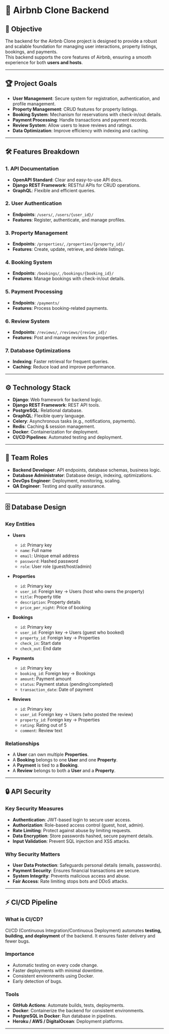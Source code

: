 # 🏡 Airbnb Clone Backend

## 🎯 Objective
The backend for the Airbnb Clone project is designed to provide a robust and scalable foundation for managing user interactions, property listings, bookings, and payments.  
This backend supports the core features of Airbnb, ensuring a smooth experience for both **users and hosts**.

---

## 🏆 Project Goals
- **User Management**: Secure system for registration, authentication, and profile management.  
- **Property Management**: CRUD features for property listings.  
- **Booking System**: Mechanism for reservations with check-in/out details.  
- **Payment Processing**: Handle transactions and payment records.  
- **Review System**: Allow users to leave reviews and ratings.  
- **Data Optimization**: Improve efficiency with indexing and caching.  

---

## 🛠️ Features Breakdown

### 1. API Documentation
- **OpenAPI Standard**: Clear and easy-to-use API docs.  
- **Django REST Framework**: RESTful APIs for CRUD operations.  
- **GraphQL**: Flexible and efficient queries.

### 2. User Authentication
- **Endpoints**: `/users/`, `/users/{user_id}/`  
- **Features**: Register, authenticate, and manage profiles.  

### 3. Property Management
- **Endpoints**: `/properties/`, `/properties/{property_id}/`  
- **Features**: Create, update, retrieve, and delete listings.  

### 4. Booking System
- **Endpoints**: `/bookings/`, `/bookings/{booking_id}/`  
- **Features**: Manage bookings with check-in/out details.  

### 5. Payment Processing
- **Endpoints**: `/payments/`  
- **Features**: Process booking-related payments.  

### 6. Review System
- **Endpoints**: `/reviews/`, `/reviews/{review_id}/`  
- **Features**: Post and manage reviews for properties.  

### 7. Database Optimizations
- **Indexing**: Faster retrieval for frequent queries.  
- **Caching**: Reduce load and improve performance.  

---

## ⚙️ Technology Stack
- **Django**: Web framework for backend logic.  
- **Django REST Framework**: REST API tools.  
- **PostgreSQL**: Relational database.  
- **GraphQL**: Flexible query language.  
- **Celery**: Asynchronous tasks (e.g., notifications, payments).  
- **Redis**: Caching & session management.  
- **Docker**: Containerization for deployment.  
- **CI/CD Pipelines**: Automated testing and deployment.  

---

## 👥 Team Roles
- **Backend Developer**: API endpoints, database schemas, business logic.  
- **Database Administrator**: Database design, indexing, optimizations.  
- **DevOps Engineer**: Deployment, monitoring, scaling.  
- **QA Engineer**: Testing and quality assurance.  

---

## 🗄️ Database Design

### Key Entities

- **Users**
  - `id`: Primary key  
  - `name`: Full name  
  - `email`: Unique email address  
  - `password`: Hashed password  
  - `role`: User role (guest/host/admin)  

- **Properties**
  - `id`: Primary key  
  - `user_id`: Foreign key → Users (host who owns the property)  
  - `title`: Property title  
  - `description`: Property details  
  - `price_per_night`: Price of booking  

- **Bookings**
  - `id`: Primary key  
  - `user_id`: Foreign key → Users (guest who booked)  
  - `property_id`: Foreign key → Properties  
  - `check_in`: Start date  
  - `check_out`: End date  

- **Payments**
  - `id`: Primary key  
  - `booking_id`: Foreign key → Bookings  
  - `amount`: Payment amount  
  - `status`: Payment status (pending/completed)  
  - `transaction_date`: Date of payment  

- **Reviews**
  - `id`: Primary key  
  - `user_id`: Foreign key → Users (who posted the review)  
  - `property_id`: Foreign key → Properties  
  - `rating`: Rating out of 5  
  - `comment`: Review text  

### Relationships
- A **User** can own multiple **Properties**.  
- A **Booking** belongs to one **User** and one **Property**.  
- A **Payment** is tied to a **Booking**.  
- A **Review** belongs to both a **User** and a **Property**.  

---

## 🔒 API Security

### Key Security Measures
- **Authentication**: JWT-based login to secure user access.  
- **Authorization**: Role-based access control (guest, host, admin).  
- **Rate Limiting**: Protect against abuse by limiting requests.  
- **Data Encryption**: Store passwords hashed, secure payment details.  
- **Input Validation**: Prevent SQL injection and XSS attacks.  

### Why Security Matters
- **User Data Protection**: Safeguards personal details (emails, passwords).  
- **Payment Security**: Ensures financial transactions are secure.  
- **System Integrity**: Prevents malicious access and abuse.  
- **Fair Access**: Rate limiting stops bots and DDoS attacks.  

---

## ⚡ CI/CD Pipeline

### What is CI/CD?
CI/CD (Continuous Integration/Continuous Deployment) automates **testing, building, and deployment** of the backend. It ensures faster delivery and fewer bugs.  

### Importance
- Automatic testing on every code change.  
- Faster deployments with minimal downtime.  
- Consistent environments using Docker.  
- Early detection of bugs.  

### Tools
- **GitHub Actions**: Automate builds, tests, deployments.  
- **Docker**: Containerize the backend for consistent environments.  
- **PostgreSQL in Docker**: Run database in pipelines.  
- **Heroku / AWS / DigitalOcean**: Deployment platforms.  

---
